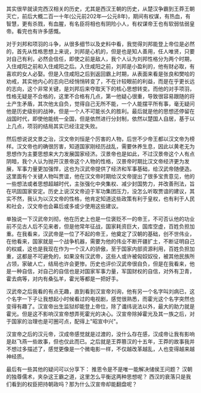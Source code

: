 其实很早就读完西汉相关的历史，尤其是西汉王朝的历史，从楚汉争霸到王莽王朝灭亡，前后大概二百一十年(公元前202年—公元8年)，期间有权谋，有热血，有智慧，更有杀戮，有血腥，有名臣将相也有阴险小人，有权谋帝王也有软弱怯弱皇帝。看完也有许多感慨。

对于刘邦和项羽的斗争，从很多细节以及史料中看，我觉得刘邦能登上帝位是必然的，首先从性格思想上来说，刘邦是心机的，但是也是知人善用，任人唯贤，只要对自己有利，必然会信任，即使之前是敌人，我个人认为刘邦性格分为两个时期，入住咸阳之前和入住咸阳之后。入住咸阳之前，刘邦是小盈利的，他有财必取，有喜欢的女人必娶。但是入住咸阳之后到返回霸上时期，从表面来看是张良和樊哙的劝戒，其实他内心的志向已经悄悄转变了，不在计较眼前的利益，而是在乎更长远的志向，这个非常关键，是刘邦后来夺取天下的核心思想转变。而他的对手项羽，性格无疑是不合格的，这里不合格有几点，第一他疑心很重，导致很容易跟随的将士产生矛盾，其次他太自负，觉得自己无所不能，一个人能摆平所有事，毫无疑问他是历史级别的战神，但是一个人不可能长久的胜利。最后就是他的思想还停留在战国时代，即使他能统一全国，但是依然进行分封制，依然以楚国人自居，基于以上几点，项羽的结局其实已经注定失败。

然后想说说文景之治，汉文帝刘恒是个厉害的人物，后世不少帝王都以汉文帝为榜样。汉文帝也的确很厉害，知道国家刚经历战乱，需要休养生息，因此以黄老无为思想作为主要思想来大力发展国家经济。汉景帝也是如此，不过汉景帝这个人有点阴暗，我个人认为抛开汉景帝这个人物的性格，汉景帝时期比汉文帝经济更为发展，军事力量更加强悍，这也为汉武帝提供了经济和军事基础，给汉武帝随便造。这里面有个关键人物叫贾谊，他在汉文帝时期给汉文帝提出了很多宝贵意见，他的一些想法或者思想超越时代，主张强化中央集权、减少封国势力，并改善刑法，旨在巩固国家安定。历史上说汉文帝迫于军功集团压力，没怎么听取贾谊的建议，其实不然，我认为以汉文帝的性格，他肯定知道这些政策有利于皇权，也有利于人民和社会，汉文帝也会幕后或多或少使用这些建议。

单独说一下汉武帝刘彻，他在历史上也是一位褒贬不一的帝王，不可否认他的功业前不见古人后不见来者，但是他常年征战，国家耗资巨大，国库空虚，百姓负担加重。在我看来，汉武帝是一位了不起的帝王，他奠定了汉朝的基础，创不世伟业，在他看来，国家就是一个战争机器，需要为他的伟业不断开疆扩土，不断证明自己的权威，这也是我现在作为一个汉人的骄傲，至于国家内部资源利用，百姓负担加重，这都是不可避免的，如果没有汉武帝，这些人或许被匈奴奴役，被其他民族所占领，家破人亡，结局也许会更惨。历史也评价汉武帝很自负，但是在我看来，他是一种自信，对自己的自信也是对国家军事力量，军国财权的自信，对外有卫青，霍去病等，对内有桑弘羊，霍光等都是一把好手。

汉武帝之后我看的有点无趣，直到看到汉宣帝刘询，他有另一个名字叫刘病已，这个名字一下子让我想起小时候看过的电视剧，感觉很熟悉，而霍光这个名字突然也变得有趣了。汉宣帝出生监狱却能登上帝位，除了谶纬说法以外，最大的助力就是霍光。但是这不影响汉宣帝想弄死霍光的决心。汉宣帝除掉霍光及其一族之后，对于国家的治理也是可圈可点，配得上"昭宣中兴"。

汉宣帝之后的汉元帝，汉成帝感觉就是过渡的，没什么存在感，汉成帝让我有影响是赵飞燕一些故事，但也仅此而已。之后就是王莽篡汉的十五年，王莽的故事我并不想过多描述了，感觉更像是一个微电影一样，不仅越改革越乱，人也变得越来越神经质。

最后有一些其他的疑问可以分享下：
推恩令是不是唯一能解决储侯王问题？
汉朝的独尊儒术，夹杂这王霸之道，这里怎么平衡这两种思想呢？
西汉的衰落只是我们看到的权臣把持朝政吗？那为什么汉宣帝却能翻盘呢？




